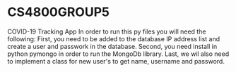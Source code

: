 # CS4800GROUP5
COVID-19 Tracking App
In order to run this py files you will need the following:
First, you need to be added to the database IP address list and create a user and passwork in the database.
Second, you need install in python pymongo in order to run the MongoDb library.
Last, we wil also need to implement a class for new user's to get name, username and password. 
